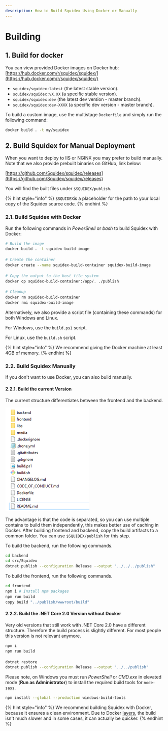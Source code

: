 ```yaml
---
description: How to Build Squidex Using Docker or Manually
---
```


# Building

## 1. Build for docker

You can view provided Docker images on Docker hub: [https://hub.docker.com/r/squidex/squidex/](https://hub.docker.com/r/squidex/squidex/)

* `squidex/squidex:latest` (the latest stable version).
* `squidex/squidex:vX.XX` (a specific stable version).
* `squidex/squidex:dev` (the latest dev version - master branch).
* `squidex/squidex:dev-XXXX` (a specific dev version - master branch).

To build a custom image, use the multistage `Dockerfile` and simply run the following command:

```bash
docker build . -t my/squidex
```

## 2. Build Squidex for Manual Deployment

When you want to deploy to IIS or NGINX you may prefer to build manually. Note that we also provide prebuilt binaries on GitHub, link below:

[https://github.com/Squidex/squidex/releases](https://github.com/Squidex/squidex/releases)

You will find the built files under `$SQUIDEX/publish`.

{% hint style="info" %}
`$SQUIDEX`is a placeholder for the path to your local copy of the Squidex source code.
{% endhint %}

### 2.1. Build Squidex with Docker

Run the following commands in _PowerShell_ or _bash_ to build Squidex with Docker:

```bash
# Build the image
docker build . -t squidex-build-image

# Create the container
docker create --name squidex-build-container squidex-build-image

# Copy the output to the host file system
docker cp squidex-build-container:/app/. ./publish

# Cleanup
docker rm squidex-build-container
docker rmi squidex-build-image
```

Alternatively, we also provide a script file (containing these commands) for both Windows and Linux.

For Windows, use the `build.ps1` script.

For Linux, use the `build.sh` script.

{% hint style="info" %}
We recommend giving the Docker machine at least 4GB of memory.
{% endhint %}

### 2.2. Build Squidex Manually

If you don't want to use Docker, you can also build manually.

#### 2.2.1. Build the current Version

The current structure differentiates between the frontend and the backend.

![Project structure](<../../.gitbook/assets/image (6).png>)

The advantage is that the code is separated, so you can use multiple contains to build them independently, this makes better use of caching in Docker. After building frontend and backend,  copy the build artifacts to a common folder. You can use `$SQUIDEX/publish` for this step.

To build the backend, run the following commands.

```bash
cd backend
cd src/Squidex
dotnet publish --configuration Release --output "../../../publish"
```

To build the frontend, run the following commands.

```bash
cd frontend
npm i # Install npm packages
npm run build
copy build "../publish/wwwroot/build"
```

#### 2.2.2. Build the .NET Core 2.0 Version without Docker

Very old versions that still work with .NET Core 2.0 have a different structure. Therefore the build process is slightly different. For most people this version is not relevant anymore.

```bash
npm i
npm run build

dotnet restore
dotnet publish --configuration Release --output "../../publish"
```

Please note, on Windows you must run _PowerShell_ or _CMD.exe_ in elevated mode (**Run as Administrator**) to install the required build tools for `node-sass`.

```bash
npm install --global --production windows-build-tools
```

{% hint style="info" %}
We recommend building Squidex with Docker, because it ensures a clean environment. Due to Docker [layers](http://bitjudo.com/blog/2014/03/13/building-efficient-dockerfiles-node-dot-js/), the build isn't much slower and in some cases, it can actually be quicker.
{% endhint %}
